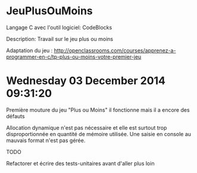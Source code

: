 JeuPlusOuMoins
==============
Langage C avec l'outil logiciel: CodeBlocks

Description: Travail sur le jeu plus ou moins   

Adaptation du jeu : http://openclassrooms.com/courses/apprenez-a-programmer-en-c/tp-plus-ou-moins-votre-premier-jeu

Wednesday 03 December 2014 09:31:20
==============

Première mouture du jeu "Plus ou Moins" il fonctionne mais il a encore des défauts

Allocation dynamique n'est pas nécessaire et elle est surtout trop disproportionnée en quantité de mémoire utilisée.
Une saisie en console au mauvais format n'est pas gérée.

TODO

Refactorer et écrire des tests-unitaires avant d'aller plus loin
